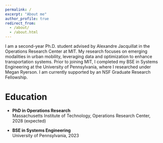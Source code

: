 ```yaml
---
permalink: /
excerpt: "About me"
author_profile: true
redirect_from: 
  - /about/
  - /about.html
---
```


I am a second-year Ph.D. student advised by Alexandre Jacquillat in the Operations Research Center at MIT. My research focuses on emerging modalities in urban mobility, leveraging data and optimization to enhance transportation systems. Prior to joining MIT, I completed my BSE in Systems Engineering at the University of Pennsylvania, where I researched under Megan Ryerson. I am currently supported by an NSF Graduate Research Fellowship. 

Education
======

- **PhD in Operations Research**  \
Massachusetts Institute of Technology, Operations Research Center, 2028 (expected)

- **BSE in Systems Engineering**  \
University of Pennsylvania, 2023